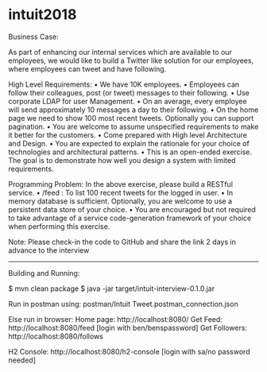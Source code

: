 # intuit2018

Business Case:

As part of enhancing our internal services which are available to our employees, we would like to build a Twitter like solution for our employees,
where employees can tweet and have following.

High Level Requirements:
• We have 10K employees.
• Employees can follow their colleagues, post (or tweet) messages to their following.
• Use corporate LDAP for user Management.
• On an average, every employee will send approximately 10 messages a day to their following.
• On the home page we need to show 100 most recent tweets. Optionally you can support pagination.
• You are welcome to assume unspecified requirements to make it better for the customers.
• Come prepared with High level Architecture and Design.
• You are expected to explain the rationale for your choice of technologies and architectural patterns.
• This is an open-ended exercise. The goal is to demonstrate how well you design a system with limited requirements.

Programming Problem:
In the above exercise, please build a RESTful service.
• /feed : To list 100 recent tweets for the logged in user.
• In memory database is sufficient. Optionally, you are welcome to use a persistent data store of your choice.
• You are encouraged but not required to take advantage of a service code-generation framework of your choice when performing this exercise.

Note: Please check-in the code to GitHub and share the link 2 days in advance to the interview

--------------------

Building and Running:

$ mvn clean package
$ java -jar target/intuit-interview-0.1.0.jar

Run in postman using: postman/Intuit Tweet.postman_connection.json

Else run in browser:
Home page: http://localhost:8080/
Get Feed: http://localhost:8080/feed [login with ben/benspassword]
Get Followers: http://localhost:8080/follows

H2 Console: http://localhost:8080/h2-console [login with sa/no password needed]
